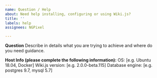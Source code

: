 ```yaml
---
name: Question / Help
about: Need help installing, configuring or using Wiki.js?
title: ''
labels: help
assignees: NGPixel

---
```


**Question**
Describe in details what you are trying to achieve and where do you need guidance.

**Host Info (please complete the following information):**
OS: [e.g. Ubuntu 18.04, Docker]
Wiki.js version: [e.g. 2.0.0-beta.115]
Database engine: [e.g. postgres 9.7, mysql 5.7]

